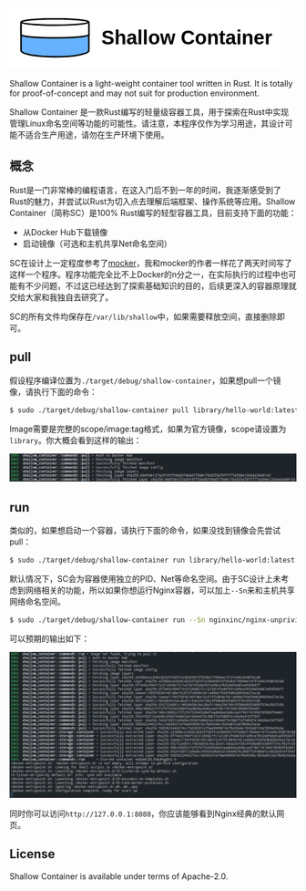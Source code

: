  

![Shallow Container](./docs/logo.png)

Shallow Container is a light-weight container tool written in Rust. It is totally for proof-of-concept and may not suit for production environment.

Shallow Container 是一款Rust编写的轻量级容器工具，用于探索在Rust中实现管理Linux命名空间等功能的可能性。请注意，本程序仅作为学习用途，其设计可能不适合生产用途，请勿在生产环境下使用。

## 概念

Rust是一门非常棒的编程语言，在这入门后不到一年的时间，我逐渐感受到了Rust的魅力，并尝试以Rust为切入点去理解后端框架、操作系统等应用。Shallow Container（简称SC）是100% Rust编写的轻型容器工具，目前支持下面的功能：

- 从Docker Hub下载镜像
- 启动镜像（可选和主机共享Net命名空间）

SC在设计上一定程度参考了[mocker](https://github.com/tonybaloney/mocker)，我和mocker的作者一样花了两天时间写了这样一个程序。程序功能完全比不上Docker的n分之一，在实际执行的过程中也可能有不少问题，不过这已经达到了探索基础知识的目的，后续更深入的容器原理就交给大家和我独自去研究了。

SC的所有文件均保存在`/var/lib/shallow`中，如果需要释放空间，直接删除即可。

## pull

假设程序编译位置为`./target/debug/shallow-container`，如果想pull一个镜像，请执行下面的命令：

```bash
$ sudo ./target/debug/shallow-container pull library/hello-world:latest
```

Image需要是完整的scope/image:tag格式，如果为官方镜像，scope请设置为`library`。你大概会看到这样的输出：

![Pull Hello World](./docs/screenshots/pull_hello_world.png)

## run

类似的，如果想启动一个容器，请执行下面的命令，如果没找到镜像会先尝试pull：

```bash
$ sudo ./target/debug/shallow-container run library/hello-world:latest
```

默认情况下，SC会为容器使用独立的PID、Net等命名空间。由于SC设计上未考虑到网络相关的功能，所以如果你想运行Nginx容器，可以加上`--Sn`来和主机共享网络命名空间。

```bash
$ sudo ./target/debug/shallow-container run --Sn nginxinc/nginx-unprivileged:latest
```

可以预期的输出如下：

![Run Nginx](./docs/screenshots/run_nginx.png)

同时你可以访问`http://127.0.0.1:8080`，你应该能够看到Nginx经典的默认网页。

## License

Shallow Container is available under terms of Apache-2.0.
